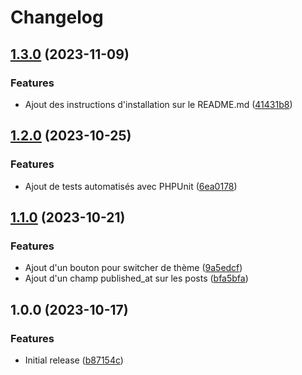 # Changelog

## [1.3.0](https://github.com/tiretdubas/tiretdubas.com/compare/v1.2.0...v1.3.0) (2023-11-09)


### Features

* Ajout des instructions d'installation sur le README.md ([41431b8](https://github.com/tiretdubas/tiretdubas.com/commit/41431b8a61de12f9be2651acb5b5f59793e610f7))

## [1.2.0](https://github.com/tiretdubas/tiretdubas.com/compare/v1.1.0...v1.2.0) (2023-10-25)


### Features

* Ajout de tests automatisés avec PHPUnit ([6ea0178](https://github.com/tiretdubas/tiretdubas.com/commit/6ea01783b0e22c84a9bb2be144f5cec3ed672e61))

## [1.1.0](https://github.com/tiretdubas/tiretdubas.com/compare/v1.0.0...v1.1.0) (2023-10-21)


### Features

* Ajout d'un bouton pour switcher de thème ([9a5edcf](https://github.com/tiretdubas/tiretdubas.com/commit/9a5edcf813b03a5868a498ccb7a55a420d27bb11))
* Ajout d'un champ published_at sur les posts ([bfa5bfa](https://github.com/tiretdubas/tiretdubas.com/commit/bfa5bfa687f5c6a36c150b6c0b6dd39ff977d6a3))

## 1.0.0 (2023-10-17)


### Features

* Initial release ([b87154c](https://github.com/tiretdubas/tiretdubas.com/commit/b87154c23cb3201d04acc1644a1f3f3fda4382b3))
